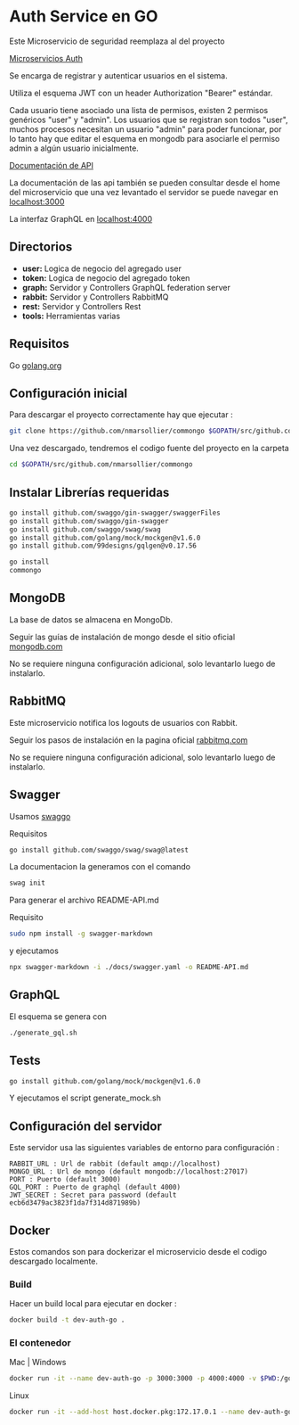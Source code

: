 <!-- cSpell:language es -->

# Auth Service en GO

Este Microservicio de seguridad reemplaza al del proyecto

[Microservicios Auth](https://github.com/nmarsollier/ecommerce)

Se encarga de registrar y autenticar usuarios en el sistema.

Utiliza el esquema JWT con un header Authorization "Bearer" estándar.

Cada usuario tiene asociado una lista de permisos, existen 2 permisos genéricos "user" y "admin". Los usuarios que se registran son todos "user", muchos procesos necesitan un usuario "admin" para poder funcionar, por lo tanto hay que editar el esquema en mongodb para asociarle el permiso admin a algún usuario inicialmente.

[Documentación de API](./README-API.md)

La documentación de las api también se pueden consultar desde el home del microservicio
que una vez levantado el servidor se puede navegar en [localhost:3000](http://localhost:3000/docs/index.html)

La interfaz GraphQL en [localhost:4000](http://localhost:4000/docs/index.html)

## Directorios

- **user:** Logica de negocio del agregado user
- **token:** Logica de negocio del agregado token
- **graph:** Servidor y Controllers GraphQL federation server
- **rabbit:** Servidor y Controllers RabbitMQ
- **rest:** Servidor y Controllers Rest
- **tools:** Herramientas varias

## Requisitos

Go [golang.org](https://golang.org/doc/install)

## Configuración inicial

Para descargar el proyecto correctamente hay que ejecutar :

```bash
git clone https://github.com/nmarsollier/commongo $GOPATH/src/github.com/nmarsollier/commongo
```

Una vez descargado, tendremos el codigo fuente del proyecto en la carpeta

```bash
cd $GOPATH/src/github.com/nmarsollier/commongo
```

## Instalar Librerías requeridas

```bash
go install github.com/swaggo/gin-swagger/swaggerFiles
go install github.com/swaggo/gin-swagger
go install github.com/swaggo/swag/swag
go install github.com/golang/mock/mockgen@v1.6.0
go install github.com/99designs/gqlgen@v0.17.56
```

```bash
go install
commongo
```

## MongoDB

La base de datos se almacena en MongoDb.

Seguir las guías de instalación de mongo desde el sitio oficial [mongodb.com](https://www.mongodb.com/download-center#community)

No se requiere ninguna configuración adicional, solo levantarlo luego de instalarlo.

## RabbitMQ

Este microservicio notifica los logouts de usuarios con Rabbit.

Seguir los pasos de instalación en la pagina oficial [rabbitmq.com](https://www.rabbitmq.com/)

No se requiere ninguna configuración adicional, solo levantarlo luego de instalarlo.

## Swagger

Usamos [swaggo](https://github.com/swaggo/swag)

Requisitos

```bash
go install github.com/swaggo/swag/swag@latest
```

La documentacion la generamos con el comando

```bash
swag init
```

Para generar el archivo README-API.md

Requisito

```bash
sudo npm install -g swagger-markdown
```

y ejecutamos

```bash
npx swagger-markdown -i ./docs/swagger.yaml -o README-API.md
```

## GraphQL

El esquema se genera con

```bash
./generate_gql.sh
```

## Tests

```bash
go install github.com/golang/mock/mockgen@v1.6.0
```

Y ejecutamos el script generate_mock.sh

## Configuración del servidor

Este servidor usa las siguientes variables de entorno para configuración :

```
RABBIT_URL : Url de rabbit (default amqp://localhost)
MONGO_URL : Url de mongo (default mongodb://localhost:27017)
PORT : Puerto (default 3000)
GQL_PORT : Puerto de graphql (default 4000)
JWT_SECRET : Secret para password (default ecb6d3479ac3823f1da7f314d871989b)
```

## Docker

Estos comandos son para dockerizar el microservicio desde el codigo descargado localmente.

### Build

Hacer un build local para ejecutar en docker :

```bash
docker build -t dev-auth-go .
```

### El contenedor

Mac | Windows

```bash
docker run -it --name dev-auth-go -p 3000:3000 -p 4000:4000 -v $PWD:/go/src/github.com/nmarsollier/commongo dev-auth-go
```

Linux

```bash
docker run -it --add-host host.docker.pkg:172.17.0.1 --name dev-auth-go -p 3000:3000 -p 4000:4000 -v $PWD:/go/src/github.com/nmarsollier/commongo dev-auth-go
```
